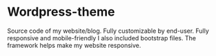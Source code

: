 # Wordpress-theme
Source code of my website/blog. Fully customizable by end-user. Fully responsive and mobile-friendly
I also included bootstrap files. The framework helps make my website responsive. 
